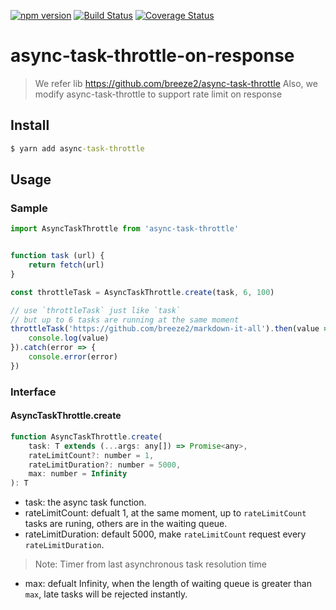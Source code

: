 [![npm version](https://badge.fury.io/js/async-task-throttle.svg)](https://www.npmjs.com/async-task-throttle)
[![Build Status](https://travis-ci.org/breeze2/async-task-throttle.svg?branch=master)](https://travis-ci.org/breeze2/async-task-throttle)
[![Coverage Status](https://coveralls.io/repos/github/breeze2/async-task-throttle/badge.svg?branch=master)](https://coveralls.io/github/breeze2/async-task-throttle?branch=master)

# async-task-throttle-on-response
> We refer lib https://github.com/breeze2/async-task-throttle
> Also, we modify async-task-throttle to support rate limit on response

## Install

```cmd
$ yarn add async-task-throttle
```

## Usage

### Sample

```js
import AsyncTaskThrottle from 'async-task-throttle'


function task (url) {
    return fetch(url)
}

const throttleTask = AsyncTaskThrottle.create(task, 6, 100)

// use `throttleTask` just like `task`
// but up to 6 tasks are running at the same moment
throttleTask('https://github.com/breeze2/markdown-it-all').then(value => {
    console.log(value)
}).catch(error => {
    console.error(error)
})

```

### Interface

#### AsyncTaskThrottle.create

```js
function AsyncTaskThrottle.create(
    task: T extends (...args: any[]) => Promise<any>,
    rateLimitCount?: number = 1,
    rateLimitDuration?: number = 5000,
    max: number = Infinity
): T

```

* task: the async task function.
* rateLimitCount: defualt 1, at the same moment, up to `rateLimitCount` tasks are runing, others are in the waiting queue.
* rateLimitDuration: default 5000, make `rateLimitCount` request every `rateLimitDuration`. 
> Note: Timer from last asynchronous task resolution time
* max: defualt Infinity, when the length of waiting queue is greater than `max`, late tasks will be rejected instantly.

